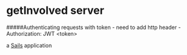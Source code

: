 # getInvolved server

#####Authenticating requests with token -
need to add http header - <br/>
Authorization: JWT \<token\>


a [Sails](http://sailsjs.org) application
